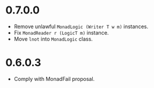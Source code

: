 # 0.7.0.0

* Remove unlawful `MonadLogic (Writer T w m)` instances.
* Fix `MonadReader r (LogicT m)` instance.
* Move `lnot` into `MonadLogic` class.

# 0.6.0.3

* Comply with MonadFail proposal.
